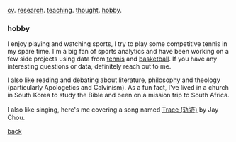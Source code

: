 [cv](./cv.html). [research](./research.md). [teaching](./teaching.md). [thought](./thought.md). [hobby](./hobby.md).

### hobby

I enjoy playing and watching sports, I try to play some competitive tennis in my spare time. I'm a big fan of sports analytics and have been working on a few side projects using data from [tennis](/assets/files/tennis_poster.pdf) and [basketball](/assets/files/bball.md). If you have any interesting questions or data, definitely reach out to me. 

I also like reading and debating about literature, philosophy and theology (particularly Apologetics and Calvinism). As a fun fact, I've lived in a church in South Korea to study the Bible and been on a mission trip to South Africa. 

I also like singing, here's me covering a song named [Trace (轨迹)](/assets/files/179LincolnSt4.m4a) by Jay Chou.

[back](./)
